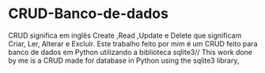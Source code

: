 # CRUD-Banco-de-dados
CRUD significa em inglês Create ,Read ,Update e Delete que significam Criar, Ler, Alterar e Excluir. Este trabalho feito por mim é um CRUD feito para banco de dados em Python utilizando a biblioteca sqlite3// This work done by me is a CRUD made for database in Python using the sqlite3 library, 
